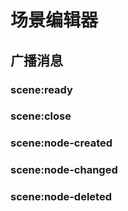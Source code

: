 # 场景编辑器

## 广播消息

### scene:ready

### scene:close

### scene:node-created

### scene:node-changed

### scene:node-deleted